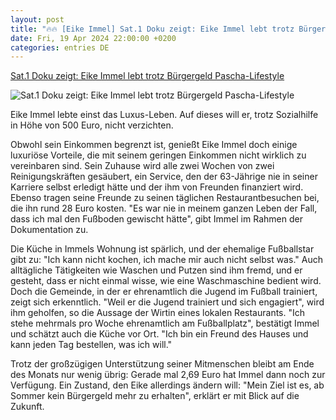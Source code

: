```yaml
---
layout: post
title: "🔥🔥 [Eike Immel] Sat.1 Doku zeigt: Eike Immel lebt trotz Bürgergeld Pascha-Lifestyle"
date: Fri, 19 Apr 2024 22:00:00 +0200
categories: entries DE
---
```

[Sat.1 Doku zeigt: Eike Immel lebt trotz Bürgergeld Pascha-Lifestyle](https://www.tvspielfilm.de/news/stars/eike-immel-bekommt-563-euro-buergergeld-im-monat-und-lebt-wie-ein-pascha,12499734,ApplicationArticle.html)

![Sat.1 Doku zeigt: Eike Immel lebt trotz Bürgergeld Pascha-Lifestyle](https://a2.tvspielfilm.de/imedia/9740/12499740,p2hvi_TMh800Ux5VZSXD1hIP+asBfAMvEo4rW+nSRC8AcP0iwY8e++r70LZRC16ViQCiOV0mBBPxDSWY_UNqPw==.jpg)

Eike Immel lebte einst das Luxus-Leben. Auf dieses will er, trotz Sozialhilfe in Höhe von 500 Euro, nicht verzichten.

Obwohl sein Einkommen begrenzt ist, genießt Eike Immel doch einige luxuriöse Vorteile, die mit seinem geringen Einkommen nicht wirklich zu vereinbaren sind. Sein Zuhause wird alle zwei Wochen von zwei Reinigungskräften gesäubert, ein Service, den der 63-Jährige nie in seiner Karriere selbst erledigt hätte und der ihm von Freunden finanziert wird. Ebenso tragen seine Freunde zu seinen täglichen Restaurantbesuchen bei, die ihn rund 28 Euro kosten. "Es war nie in meinem ganzen Leben der Fall, dass ich mal den Fußboden gewischt hätte", gibt Immel im Rahmen der Dokumentation zu.

Die Küche in Immels Wohnung ist spärlich, und der ehemalige Fußballstar gibt zu: "Ich kann nicht kochen, ich mache mir auch nicht selbst was." Auch alltägliche Tätigkeiten wie Waschen und Putzen sind ihm fremd, und er gesteht, dass er nicht einmal wisse, wie eine Waschmaschine bedient wird. Doch die Gemeinde, in der er ehrenamtlich die Jugend im Fußball trainiert, zeigt sich erkenntlich. "Weil er die Jugend trainiert und sich engagiert", wird ihm geholfen, so die Aussage der Wirtin eines lokalen Restaurants. "Ich stehe mehrmals pro Woche ehrenamtlich am Fußballplatz", bestätigt Immel und schätzt auch die Küche vor Ort. "Ich bin ein Freund des Hauses und kann jeden Tag bestellen, was ich will."

Trotz der großzügigen Unterstützung seiner Mitmenschen bleibt am Ende des Monats nur wenig übrig: Gerade mal 2,69 Euro hat Immel dann noch zur Verfügung. Ein Zustand, den Eike allerdings ändern will: "Mein Ziel ist es, ab Sommer kein Bürgergeld mehr zu erhalten", erklärt er mit Blick auf die Zukunft.

